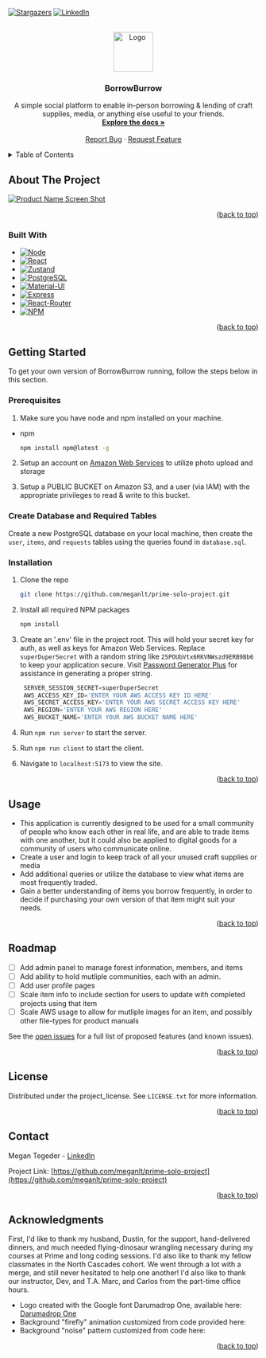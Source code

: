 <!-- This README was created based on the example here: https://github.com/othneildrew/Best-README-Template/ -->
<a id="readme-top"></a>

<!-- PROJECT SHIELDS -->

[![Stargazers][stars-shield]][stars-url]
[![LinkedIn][linkedin-shield]][linkedin-url]

<!-- PROJECT LOGO -->
<br />
<div align="center">
  <a href="https://github.com/meganlt/prime-solo-project">
    <img src="images/logo.png" alt="Logo" width="80" height="80">
  </a>

<h3 align="center">BorrowBurrow</h3>

  <p align="center">
    A simple social platform to enable in-person borrowing & lending of craft supplies, media, or anything else useful to your friends.
    <br />
    <a href="https://github.com/meganlt/prime-solo-project"><strong>Explore the docs »</strong></a>
    <br />
    <br />
    <!-- <a href="https://github.com/meganlt/prime-solo-project">View Demo</a>
    &middot; -->
    <a href="https://github.com/meganlt/prime-solo-project/issues/new?labels=bug&template=bug-report---.md">Report Bug</a>
    &middot;
    <a href="https://github.com/meganlt/prime-solo-project/issues/new?labels=enhancement&template=feature-request---.md">Request Feature</a>
  </p>
</div>

<!-- TABLE OF CONTENTS -->
<details>
  <summary>Table of Contents</summary>
  <ol>
    <li>
      <a href="#about-the-project">About The Project</a>
      <ul>
        <li><a href="#built-with">Built With</a></li>
      </ul>
    </li>
    <li>
      <a href="#getting-started">Getting Started</a>
      <ul>
        <li><a href="#prerequisites">Prerequisites</a></li>
        <li><a href="#installation">Installation</a></li>
      </ul>
    </li>
    <li><a href="#usage">Usage</a></li>
    <li><a href="#roadmap">Roadmap</a></li>
    <li><a href="#contributing">Contributing</a></li>
    <li><a href="#license">License</a></li>
    <li><a href="#contact">Contact</a></li>
    <li><a href="#acknowledgments">Acknowledgments</a></li>
  </ol>
</details>

<!-- ABOUT THE PROJECT -->
## About The Project

[![Product Name Screen Shot][product-screenshot]](./public/img/feature-preview.gif)

<p align="right">(<a href="#readme-top">back to top</a>)</p>

### Built With

* [![Node][Node.js]][node-url]
* [![React][React.js]][react-url]
* [![Zustand][Zustand]][zustand-url]
* [![PostgreSQL][postgresql]][postgresql-url]
* [![Material-UI][material-ui]][material-ui-url]
* [![Express][express.js]][express-url]
* [![React-Router][react-router]][react-router-url]
* [![NPM][npm]][npm-url]

<p align="right">(<a href="#readme-top">back to top</a>)</p>

<!-- GETTING STARTED -->
## Getting Started

To get your own version of BorrowBurrow running, follow the steps below in this section.

### Prerequisites

1. Make sure you have node and npm installed on your machine.

* npm
  ```sh
  npm install npm@latest -g
  ```

2. Setup an account on [Amazon Web Services](https://aws.amazon.com/) to utilize photo upload and storage

3. Setup a PUBLIC BUCKET on Amazon S3, and a user (via IAM) with the appropriate privileges to read & write to this bucket.

### Create Database and Required Tables

Create a new PostgreSQL database on your local machine, then create the `user`, `items`, and `requests` tables using the queries found in `database.sql`.

### Installation

1. Clone the repo
   ```sh
   git clone https://github.com/meganlt/prime-solo-project.git
   ```
2. Install all required NPM packages
   ```sh
   npm install
   ```
3. Create an '.env' file in the project root. This will hold your secret key for auth, as well as keys for Amazon Web Services. Replace `superDuperSecret` with a random string like `25POUbVtx6RKVNWszd9ERB9Bb6` to keep your application secure. Visit [Password Generator Plus](https://passwordsgenerator.net) for assistance in generating a proper string. 

   ```js
    SERVER_SESSION_SECRET=superDuperSecret
    AWS_ACCESS_KEY_ID='ENTER YOUR AWS ACCESS KEY ID HERE'
    AWS_SECRET_ACCESS_KEY='ENTER YOUR AWS SECRET ACCESS KEY HERE'
    AWS_REGION='ENTER YOUR AWS REGION HERE'
    AWS_BUCKET_NAME='ENTER YOUR AWS BUCKET NAME HERE'
   ```

4. Run `npm run server` to start the server.
5. Run `npm run client` to start the client.
6. Navigate to `localhost:5173` to view the site.

<p align="right">(<a href="#readme-top">back to top</a>)</p>

<!-- USAGE EXAMPLES -->
## Usage

* This application is currently designed to be used for a small community of people who know each other in real life, and are able to trade items with one another, but it could also be applied to digital goods for a community of users who communicate online.
* Create a user and login to keep track of all your unused craft supplies or media
* Add additional queries or utilize the database to view what items are most frequently traded.
* Gain a better understanding of items you borrow frequently, in order to decide if purchasing your own version of that item might suit your needs.

<p align="right">(<a href="#readme-top">back to top</a>)</p>

<!-- ROADMAP -->
## Roadmap

* [ ] Add admin panel to manage forest information, members, and items
* [ ] Add ability to hold mutliple communities, each with an admin.
* [ ] Add user profile pages
* [ ] Scale item info to include section for users to update with completed projects using that item
* [ ] Scale AWS usage to allow for mutliple images for an item, and possibly other file-types for product manuals

See the [open issues](https://github.com/meganlt/prime-solo-project/issues) for a full list of proposed features (and known issues).

<p align="right">(<a href="#readme-top">back to top</a>)</p>



<!-- LICENSE -->
## License

Distributed under the project_license. See `LICENSE.txt` for more information.

<p align="right">(<a href="#readme-top">back to top</a>)</p>



<!-- CONTACT -->
## Contact

Megan Tegeder - [LinkedIn][linkedin-url]

Project Link: [https://github.com/meganlt/prime-solo-project](https://github.com/meganlt/prime-solo-project)

<p align="right">(<a href="#readme-top">back to top</a>)</p>



<!-- ACKNOWLEDGMENTS -->
## Acknowledgments
First, I'd like to thank my husband, Dustin, for the support, hand-delivered dinners, and much needed flying-dinosaur wrangling necessary during my courses at Prime and long coding sessions. I'd also like to thank my fellow classmates in the North Cascades cohort. We went through a lot with a merge, and still never hesitated to help one another! I'd also like to thank our instructor, Dev, and T.A. Marc, and Carlos from the part-time office hours.

* Logo created with the Google font Darumadrop One, available here: [Darumadrop One](https://fonts.google.com/specimen/Darumadrop+One)
* Background "firefly" animation customized from code provided here: []()
* Background "noise" pattern customized from code here:[]()

<p align="right">(<a href="#readme-top">back to top</a>)</p>



<!-- MARKDOWN LINKS & IMAGES -->
<!-- https://www.markdownguide.org/basic-syntax/#reference-style-links -->
[contributors-shield]: https://img.shields.io/github/contributors/meganlt/prime-solo-project.svg?style=for-the-badge
[contributors-url]: https://github.com/meganlt/prime-solo-project/graphs/contributors
[forks-shield]: https://img.shields.io/github/forks/meganlt/prime-solo-project.svg?style=for-the-badge
[forks-url]: https://github.com/meganlt/prime-solo-project/network/members
[stars-shield]: https://img.shields.io/github/stars/meganlt/prime-solo-project.svg?style=for-the-badge
[stars-url]: https://github.com/meganlt/prime-solo-project/stargazers
[issues-shield]: https://img.shields.io/github/issues/meganlt/prime-solo-project.svg?style=for-the-badge
[issues-url]: https://github.com/meganlt/prime-solo-project/issues
[license-shield]: https://img.shields.io/github/license/meganlt/prime-solo-project.svg?style=for-the-badge
[license-url]: https://github.com/meganlt/prime-solo-project/blob/master/LICENSE.txt
[linkedin-shield]: https://img.shields.io/badge/-LinkedIn-black.svg?style=for-the-badge&logo=linkedin&colorB=555
[linkedin-url]: https://linkedin.com/in/megantegeder

[product-screenshot]: public/img/feature-preview.gif

[React.js]: https://img.shields.io/badge/React-20232A?style=for-the-badge&logo=react&logoColor=61DAFB
[React-url]: https://reactjs.org/
[postgresql]: https://img.shields.io/badge/PostgreSQL-316192?style=for-the-badge&logo=postgresql&logoColor=white
[postgresql-url]: https://www.postgresql.org/
[material-ui]: https://img.shields.io/badge/Material%20UI-007FFF?style=for-the-badge&logo=mui&logoColor=white
[material-ui-url]: https://mui.com/
[node.js]: https://img.shields.io/badge/Node.js-339933?style=for-the-badge&logo=nodedotjs&logoColor=white
[node-url]: https://nodejs.org/en/
[express.js]: https://img.shields.io/badge/Express.js-000000?style=for-the-badge&logo=express&logoColor=white
[express-url]: https://expressjs.com/
[npm]: https://img.shields.io/badge/npm-CB3837?style=for-the-badge&logo=npm&logoColor=white
[npm-url]: https://www.npmjs.com
[react-router]: https://img.shields.io/badge/React_Router-CA4245?style=for-the-badge&logo=react-router&logoColor=white
[react-router-url]: https://react-router.js.org/
[zustand]: https://img.shields.io/badge/Zustand-purple?style=for-the-badge&logo=react&logoColor=white
[zustand-url]: https://github.com/pmndrs/zustand